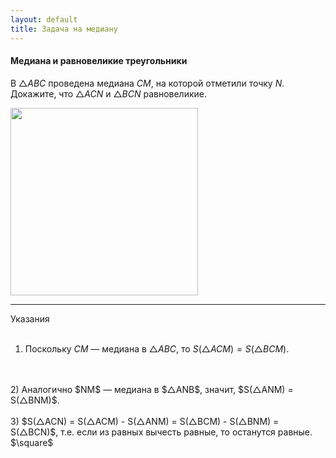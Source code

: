 ```yaml
---
layout: default
title: Задача на медиану
---
```


#### Медиана и равновеликие треугольники

В $△ABC$  проведена медиана $CM$,
на которой отметили точку $N$.
Докажите, что $△ACN$ и $△BCN$ равновеликие.

<img width='300' src="https://docs.google.com/drawings/d/1cGzJXigrBbcAlRuqTh4YPAv5UFIB_W-vojUtx8F08e0/export/svg">

--- ---

Указания
<br>
<br>
1) Поскольку $CM$ — медиана в $△ABC$, то $S(△ACM) = S(△BCM)$.
<br>
<br>
2) Аналогично $NM$ — медиана в $△ANB$, значит, $S(△ANM) = S(△BNM)$.
<br>
<br>
3) $S(△ACN) = S(△ACM) - S(△ANM) = S(△BCM) - S(△BNM) = S(△BCN)$, т.е. если из равных вычесть равные, то останутся равные.
<br>
$\square$

